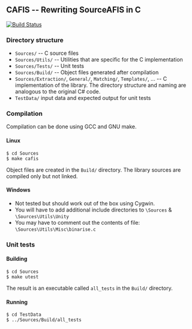 ## CAFIS -- Rewriting SourceAFIS in C

[![Build Status](https://drone.io/github.com/SimPrints/libAFIS/status.png)](https://drone.io/github.com/SimPrints/libAFIS/latest)

### Directory structure

- `Sources/` -- C source files
- `Sources/Utils/`  -- Utilities that are specific for the C implementation
- `Sources/Tests/`  -- Unit tests
- `Sources/Build/`  -- Object files generated after compilation
- `Sources/Extraction/`, `General/`, `Matching/`, `Templates/`, ...  -- C implementation of the library. The directory structure and naming are analogous to the original C# code.
- `TestData/` input data and expected output for unit tests

### Compilation

Compilation can be done using GCC and GNU make.

#### Linux

~~~
$ cd Sources
$ make cafis
~~~

Object files are created in the `Build/` directory. The library sources are compiled only but not linked.

#### Windows

- Not tested but should work out of the box using Cygwin.
- You will have to add additional include directories to `\Sources` & `\Sources\Utils\Unity`
- You may have to comment out the contents of file: `\Sources\Utils\Misc\binarise.c`

### Unit tests

#### Building

~~~
$ cd Sources
$ make utest
~~~

The result is an executable called `all_tests` in the `Build/` directory.

#### Running

~~~
$ cd TestData
$ ../Sources/Build/all_tests
~~~


